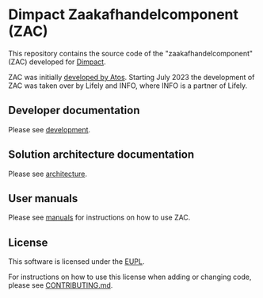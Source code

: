 # Dimpact Zaakafhandelcomponent (ZAC)

This repository contains the source code of the "zaakafhandelcomponent" (ZAC) developed for [Dimpact](https://www.dimpact.nl/).

ZAC was initially [developed by Atos](https://github.com/NL-AMS-LOCGOV/zaakafhandelcomponent).
Starting July 2023 the development of ZAC was taken over by Lifely and INFO, where INFO is a partner of Lifely.

## Developer documentation

Please see [development](docs/development/README.md).

## Solution architecture documentation

Please see [architecture](docs/solution-architecture/README.md).

## User manuals

Please see [manuals](docs/manuals/README.md) for instructions on how to use ZAC.

## License

This software is licensed under the [EUPL](LICENSE.md).

For instructions on how to use this license when adding or changing code, please see [CONTRIBUTING.md](CONTRIBUTING.md).

